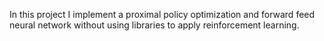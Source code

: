 In this project I implement a proximal policy optimization and forward feed neural network without using libraries to apply reinforcement learning. 
